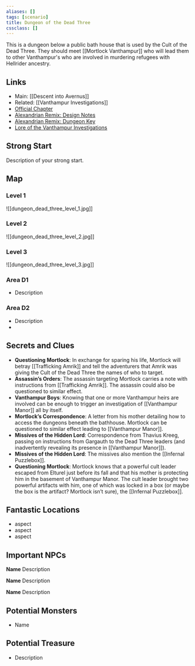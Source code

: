 ```yaml
---
aliases: []
tags: [scenario]
title: Dungeon of the Dead Three
cssclass: []
---
```


This is a dungeon below a public bath house that is used by the Cult of the Dead Three. They should meet [[Mortlock Vanthampur]] who will lead them to other Vanthampur's who are involved in murdering refugees with Hellrider ancestry.

## Links

- Main: [[Descent into Avernus]]
- Related: [[Vanthampur Investigations]]
- [Official Chapter](https://www.dndbeyond.com/sources/bgdia/a-tale-of-two-cities#DungeonoftheDeadThree)
- [Alexandrian Remix: Design Notes](https://thealexandrian.net/wordpress/44434/roleplaying-games/remixing-avernus-part-3f-a-dungeon-of-the-dead-three-design-notes)
- [Alexandrian Remix: Dungeon Key](https://thealexandrian.net/wordpress/44440/roleplaying-games/remixing-avernus-part-3f-b-dungeon-of-the-dead-three-revised-key)
- [Lore of the Vanthampur Investigations](https://thealexandrian.net/wordpress/44320/roleplaying-games/remixing-avernus-part-3b-lore-of-the-vanthampur-investigations)

## Strong Start

Description of your strong start.

## Map

### Level 1

![[dungeon_dead_three_level_1.jpg]]

### Level 2

![[dungeon_dead_three_level_2.jpg]]

### Level 3

![[dungeon_dead_three_level_3.jpg]]

### Area D1

- Description

### Area D2

- Description
- 
## Secrets and Clues

- **Questioning Mortlock**: In exchange for sparing his life, Mortlock will betray [[Trafficking Amrik]] and tell the adventurers that Amrik was giving the Cult of the Dead Three the names of who to target.
- **Assassin’s Orders**: The assassin targeting Mortlock carries a note with instructions from [[Trafficking Amrik]]. The assassin could also be questioned to similar effect.
- **Vanthampur Boys**: Knowing that one or more Vanthampur heirs are involved can be enough to trigger an investigation of [[Vanthampur Manor]] all by itself.
- **Mortlock’s Correspondence**: A letter from his mother detailing how to access the dungeons beneath the bathhouse. Mortlock can be questioned to similar effect leading to [[Vanthampur Manor]].
- **Missives of the Hidden Lord**: Correspondence from Thavius Kreeg, passing on instructions from Gargauth to the Dead Three leaders (and inadvertently revealing its presence in [[Vanthampur Manor]]).
- **Missives of the Hidden Lord**: The missives also mention the [[Infernal Puzzlebox]].
- **Questioning Mortlock**: Mortlock knows that a powerful cult leader escaped from Elturel just before its fall and that his mother is protecting him in the basement of Vanthampur Manor. The cult leader brought two powerful artifacts with him, one of which was locked in a box (or maybe the box is the artifact? Mortlock isn’t sure), the [[Infernal Puzzlebox]].

## Fantastic Locations

- aspect
- aspect
- aspect

## Important NPCs

**Name** Description

**Name** Description

**Name** Description

## Potential Monsters

- Name

## Potential Treasure

- Description

